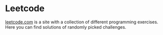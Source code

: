 # Leetcode
[leetcode.com](https://leetcode.com/) is a site with a collection of different programming exercises. Here you
can find solutions of randomly picked challenges.
